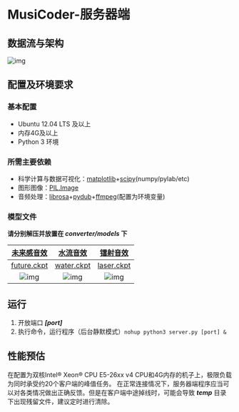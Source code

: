 # MusiCoder-服务器端
## 数据流与架构
![img](https://github.com/Pzoom522/MusiCoder/blob/master/img/mttn.png?raw=true)
## 配置及环境要求
### 基本配置
- Ubuntu 12.04 LTS 及以上
- 内存4G及以上
- Python 3 环境

### 所需主要依赖
- 科学计算与数据可视化：[matplotlib](https://matplotlib.org/)+[scipy](https://scipy.github.io)(numpy/pylab/etc)
- 图形图像：[PIL.Image](https://pillow.readthedocs.io)
- 音频处理：[librosa](https://librosa.github.io)+[pydub](https://github.com/jiaaro/pydub/)+[ffmpeg](https://ffmpeg.org)(配置为环境变量)

### 模型文件
__请分别解压并放置在 _converter/models_ 下__

[未来感音效](https://github.com/Pzoom522/MusiCoder/blob/master/audio/future_10.mp3?raw=true)|[水流音效](https://github.com/Pzoom522/MusiCoder/blob/master/audio/water_10.mp3?raw=true)|[镭射音效](https://github.com/Pzoom522/MusiCoder/blob/master/audio/laser_10.mp3?raw=true)
:-: | :-: | :-:
[future.ckpt](https://www.dropbox.com/s/6xhg6ipsn0fq7yy/future.ckpt.zip?dl=0)|[water.ckpt](https://www.dropbox.com/s/y2rstqwq21xph99/water.ckpt.zip?dl=0)|[laser.ckpt](https://www.dropbox.com/s/wln82c3c6ibhbfx/laser.ckpt.zip?dl=0)
![img](https://github.com/Pzoom522/MusiCoder/blob/master/img/future.jpg?raw=true)|![img](https://github.com/Pzoom522/MusiCoder/blob/master/img/water.jpg?raw=true)| ![img](https://github.com/Pzoom522/MusiCoder/blob/master/img/laser.jpg?raw=true)

## 运行
 1. 开放端口 ___[port]___
 2. 执行命令，运行程序（后台静默模式）```nohup python3 server.py [port] &```

## 性能预估
在配置为双核Intel® Xeon® CPU E5-26xx v4 CPU和4G内存的机子上，极限负载为同时承受约20个客户端的峰值任务。
在正常连接情况下，服务器端程序应当可以对各类情况做出正确反馈。但是在客户端中途掉线时，可能会导致 ___temp___ 目录下出现残留文件，建议定时进行清除。
